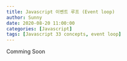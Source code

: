 ```yaml
---
title: Javascript 이벤트 루프 (Event loop)
author: Sunny
date: 2020-08-20 11:00:00
categories: [Javascript]
tags: [Javascript 33 concepts, event loop]
---
```


Comming Soon 